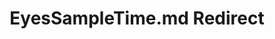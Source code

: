 ---
title: EyesSampleTime.md Redirect
redirect_to: /Pages/StereoKit/Backend.OpenXR/EyesSampleTime.html
---